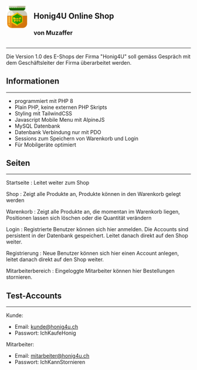 <div id="header">

![alt text](images/logo.svg)
<div>

## Honig4U Online Shop
### von Muzaffer
</div>

</div>

---

Die Version 1.0 des E-Shops der Firma "Honig4U" soll gemäss Gespräch mit dem Geschäftsleiter der Firma überarbeitet werden.

## Informationen
---
- programmiert mit PHP 8
- Plain PHP, keine externen PHP Skripts
- Styling mit TailwindCSS
- Javascript Mobile Menu mit AlpineJS
- MySQL Datenbank
- Datenbank Verbindung nur mit PDO
- Sessions zum Speichern von Warenkorb und Login
- Für Mobilgeräte optimiert

## Seiten
---
Startseite
: Leitet weiter zum Shop 

Shop
: Zeigt alle Produkte an, Produkte können in den Warenkorb gelegt werden

Warenkorb
: Zeigt alle Produkte an, die momentan im Warenkorb liegen, Positionen lassen sich löschen oder die Quantität verändern

Login
: Registrierte Benutzer können sich hier anmelden. Die Accounts sind persistent in der Datenbank gespeichert. Leitet danach direkt auf den Shop weiter.

Registrierung
: Neue Benutzer können sich hier einen Account anlegen, leitet danach direkt auf den Shop weiter.

Mitarbeiterbereich
: Eingeloggte Mitarbeiter können hier Bestellungen stornieren.

## Test-Accounts
---
Kunde:
- Email: kunde@honig4u.ch
- Passwort: IchKaufeHonig

Mitarbeiter:
- Email: mitarbeiter@honig4u.ch
- Passwort: IchKannStornieren



<style type="text/css">
    img {
        height: 60px;
        margin-right:15px;
    }
    div#header {
        display:flex;
        justify-content:
    }
</style>